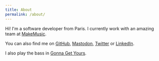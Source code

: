 ```yaml
---
title: About
permalink: /about/
---
```


Hi! I'm a software developer from Paris. I currently work with an amazing team at [MakeMusic](http://www.makemusic.com/).

You can also find me on [GitHub](https://github.com/julienXX), [Mastodon](https://mastodon.sdf.org/@julienxx), [Twitter](https://twitter.com/julienXX) or [LinkedIn](https://fr.linkedin.com/in/blanchardjulien).

I also play the bass in [Gonna Get Yours](https://gonna-get-yours.bandcamp.com).
